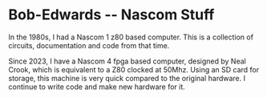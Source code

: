 # Bob-Edwards -- Nascom Stuff
 In the 1980s, I had a Nascom 1  z80 based computer. This is a collection of circuits, documentation and code from that time.
 
 Since 2023, I have a Nascom 4 fpga based computer, designed by Neal Crook, which is equivalent to a Z80 clocked at 50Mhz. Using an SD card for storage, this machine is very quick compared to the original hardware. I continue to write code and make new hardware for it.

